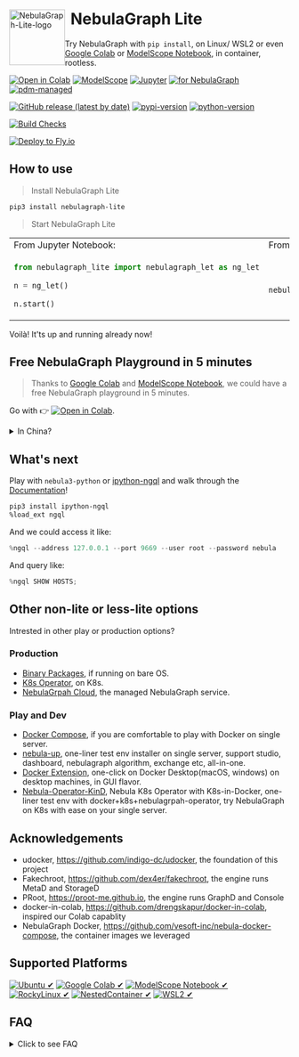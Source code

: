 <div>
  <img src="https://github.com/nebula-contrib/nebulagraph-lite/assets/1651790/97b5dccb-bca1-4141-b426-03bcb3761a10" alt="NebulaGraph-Lite-logo" height="100" style="float:left;">
  <h1 style="margin-left:110px;">NebulaGraph Lite</h1>
</div>

Try NebulaGraph with `pip install`, on Linux/ WSL2 or even [Google Colab](https://colab.research.google.com/github/nebula-contrib/nebulagraph-lite/blob/main/examples/NebulaGraph_Lite.ipynb) or [ModelScope Notebook](https://modelscope.cn/my/mynotebook/preset), in container, rootless.

[![Open in Colab](https://colab.research.google.com/assets/colab-badge.svg)](https://colab.research.google.com/github/nebula-contrib/nebulagraph-lite/blob/main/examples/NebulaGraph_Lite.ipynb)
[![ModelScope](https://img.shields.io/badge/ModelScope-Notebook-blue?logo=jupyter)](https://github.com/nebula-contrib/nebulagraph-lite/blob/main/examples/NebulaGraph_Lite.ipynb)
[![Jupyter](https://img.shields.io/badge/Jupyter-Supported-brightgreen?logo=jupyter)](https://github.com/nebula-contrib/nebulagraph-lite/blob/main/examples/NebulaGraph_Lite.ipynb)
[![for NebulaGraph](https://img.shields.io/badge/Toolchain-NebulaGraph-blue)](https://github.com/vesoft-inc/nebula)
[![pdm-managed](https://img.shields.io/badge/pdm-managed-blueviolet)](https://pdm.fming.dev)

[![GitHub release (latest by date)](https://img.shields.io/github/v/release/nebula-contrib/nebulagraph-lite?label=release)](https://github.com/nebula-contrib/nebulagraph-lite/releases)
[![pypi-version](https://img.shields.io/pypi/v/nebulagraph-lite)](https://pypi.org/project/nebulagraph-lite/)
[![python-version](https://img.shields.io/badge/python-3.8%20|%203.9%20|%203.10%20|%203.11%20|%203.12-blue)](https://www.python.org/)

[![Build Checks](https://github.com/nebula-contrib/nebulagraph-lite/actions/workflows/release.yaml/badge.svg)](https://github.com/nebula-contrib/nebulagraph-lite/actions/workflows/release.yaml)

[![Deploy to Fly.io](https://img.shields.io/badge/Deploy%20to-Fly.io-3981DE.svg)](https://fly.io/new?template=https://github.com/nebula-contrib/nebulagraph-lite)

## How to use

> Install NebulaGraph Lite

```bash
pip3 install nebulagraph-lite
```

> Start NebulaGraph Lite

<table>
<tr>
<td> From Jupyter Notebook: </td> <td> From CLI: </td>
</tr>
<tr>
<td>

```python
from nebulagraph_lite import nebulagraph_let as ng_let

n = ng_let()

n.start()
```

</td>
<td>


```bash

nebulagraph start  

```


</td>
</tr>
</table>

Voilà! It'ts up and running already now!


## Free NebulaGraph Playground in 5 minutes

> Thanks to [Google Colab](https://colab.research.google.com/) and [ModelScope Notebook](https://modelscope.cn/my/mynotebook/preset), we could have a free NebulaGraph playground in 5 minutes.

Go with 👉 [![Open in Colab](https://colab.research.google.com/assets/colab-badge.svg)](https://colab.research.google.com/github/nebula-contrib/nebulagraph-lite/blob/main/examples/NebulaGraph_Lite.ipynb).

<details>
  <summary>In China?</summary>

Go with 👉 [![Open in ModelScope](https://img.shields.io/badge/ModelScope-Notebook-blue?logo=jupyter)](https://github.com/nebula-contrib/nebulagraph-lite/blob/main/examples/NebulaGraph_Lite.ipynb)

</details>

## What's next

Play with `nebula3-python` or [ipython-ngql](https://github.com/nebula-contrib/ipython-ngql) and walk through the [Documentation](https://docs.nebula-graph.io/)!

```bash
pip3 install ipython-ngql
%load_ext ngql
```

And we could access it like:

```python
%ngql --address 127.0.0.1 --port 9669 --user root --password nebula
```

And query like:

```python
%ngql SHOW HOSTS;
```

## Other non-lite or less-lite options

Intrested in other play or production options?

### Production

- [Binary Packages](https://www.nebula-graph.io/download), if running on bare OS.
- [K8s Operator](https://github.com/vesoft-inc/nebula-operator), on K8s.
- [NebulaGrpah Cloud](https://www.nebula-graph.io/cloud), the managed NebulaGraph service.

### Play and Dev

- [Docker Compose](https://github.com/vesoft-inc/nebula-docker-compose), if you are comfortable to play with Docker on single server.
- [nebula-up](https://github.com/nebula-contrib/nebula-up), one-liner test env installer on single server, support studio, dashboard, nebulagraph algorithm, exchange etc, all-in-one.
- [Docker Extension](https://github.com/nebula-contrib/nebulagraph-docker-ext), one-click on Docker Desktop(macOS, windows) on desktop machines, in GUI flavor.
- [Nebula-Operator-KinD](https://github.com/nebula-contrib/nebula-operator-kind), Nebula K8s Operator with K8s-in-Docker, one-liner test env with docker+k8s+nebulagrpah-operator, try NebulaGraph on K8s with ease on your single server.

## Acknowledgements

- udocker, https://github.com/indigo-dc/udocker, the foundation of this project
- Fakechroot, https://github.com/dex4er/fakechroot, the engine runs MetaD and StorageD
- PRoot, https://proot-me.github.io, the engine runs GraphD and Console
- docker-in-colab, https://github.com/drengskapur/docker-in-colab, inspired our Colab capablity
- NebulaGraph Docker, https://github.com/vesoft-inc/nebula-docker-compose, the container images we leveraged

## Supported Platforms

[![Ubuntu ✔](https://img.shields.io/badge/Ubuntu-✔-green?logo=ubuntu)](https://github.com/nebula-contrib/nebulagraph-lite)
[![Google Colab ✔](https://img.shields.io/badge/Google%20Colab-✔-green?logo=googlecolab)](https://colab.research.google.com/github/nebula-contrib/nebulagraph-lite/blob/main/examples/NebulaGraph_Lite.ipynb)
[![ModelScope Notebook ✔](https://img.shields.io/badge/ModelScope%20Notebook-✔-green?logo=jupyter)](https://github.com/nebula-contrib/nebulagraph-lite/blob/main/examples/NebulaGraph_Lite.ipynb)
[![RockyLinux ✔](https://img.shields.io/badge/RockyLinux-✔-green?logo=rockylinux)](https://github.com/nebula-contrib/nebulagraph-lite)
[![Nested**Container** ✔](https://img.shields.io/badge/NestedContainer-✔-green?logo=docker)](https://github.com/nebula-contrib/nebulagraph-lite)
[![WSL2 ✔](https://img.shields.io/badge/WSL2-✔-green?logo=windows)](https://github.com/nebula-contrib/nebulagraph-lite)

## FAQ

<details>
  <summary>Click to see FAQ</summary>

### Why not docker?

With udocker, the opinionated subset docker running in user space, we could run docker images without root privilege, docker daemon.

Thus we support running inside docker container, WSL2, Google Colab.

### Can NebulaGraph-Lite run inside a container?

Yes! Say we are in a container that runs Ubuntu, we could run:

```bash
docker run -it --rm ubuntu:latest bash
# inside the container
apt update && apt install python3-pip curl -y
pip3 install nebulagraph-lite
python3
```

In python3:

```python
from nebulagraph_lite import nebulagraph_let as ng_let
n = ng_let(in_container=True)
n.start()
```

Or in shell:

```bash
nebulagraph --container start
```

### Does it support Windows?

Yes, it supports Windows with WSL2 or other Linux VMs with a Hypervisor.

### How to clean up?

- Step 1, from nebulagraph-lite, remove the udocker container and clean up the base path.

Python:

```python
n.stop()
n.clean_up()
```

Shell:

```bash
nebulagraph stop
nebulagraph cleanup
```

- Step 2, pip uninstall nebulagraph-lite and dependencies.

```bash
pip3 uninstall nebulagraph-lite udocker
```

- Step 3, remove the udocker files.

```bash
rm -rf ~/.udocker
```

</details>
